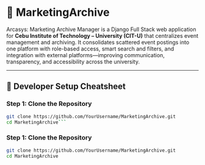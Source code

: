 # 📂 MarketingArchive  

Arcasys: Marketing Archive Manager is a Django Full Stack web application for **Cebu Institute of Technology – University (CIT-U)** that centralizes event management and archiving. It consolidates scattered event postings into one platform with role-based access, smart search and filters, and integration with external platforms—improving communication, transparency, and accessibility across the university. 

---

## 🚀 Developer Setup Cheatsheet  

### Step 1: Clone the Repository  
```bash
git clone https://github.com/YourUsername/MarketingArchive.git
cd MarketingArchive```
```

### Step 1: Clone the Repository  
```bash
git clone https://github.com/YourUsername/MarketingArchive.git
cd MarketingArchive
```
